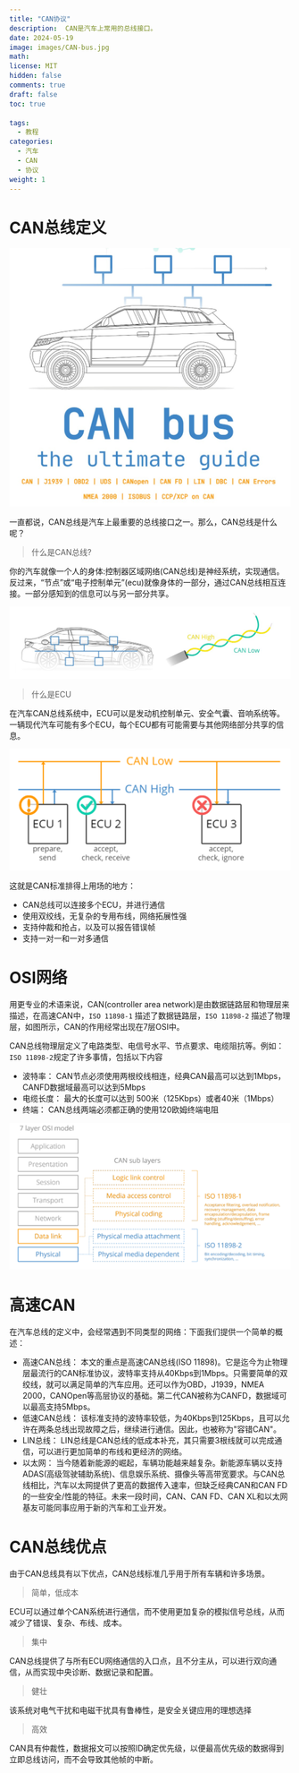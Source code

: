 ```yaml
---
title: "CAN协议"
description:  CAN是汽车上常用的总线接口。
date: 2024-05-19
image: images/CAN-bus.jpg
math: 
license: MIT
hidden: false
comments: true
draft: false
toc: true

tags:
  - 教程
categories:
  - 汽车
  - CAN
  - 协议
weight: 1 
---
```



# CAN总线定义
![can协议](images/CAN-bus.jpg)


一直都说，CAN总线是汽车上最重要的总线接口之一。那么，CAN总线是什么呢？


> 什么是CAN总线?


你的汽车就像一个人的身体:控制器区域网络(CAN总线)是神经系统，实现通信。反过来，“节点”或“电子控制单元”(ecu)就像身体的一部分，通过CAN总线相互连接。一部分感知到的信息可以与另一部分共享。

![can总线](images/CAR&BUS.jpg 'hello')


> 什么是ECU

在汽车CAN总线系统中，ECU可以是发动机控制单元、安全气囊、音响系统等。一辆现代汽车可能有多个ECU，每个ECU都有可能需要与其他网络部分共享的信息。

![ECU](images/ECU_Trans.png)

这就是CAN标准排得上用场的地方：
- CAN总线可以连接多个ECU，并进行通信
- 使用双绞线，无复杂的专用布线，网络拓展性强
- 支持仲裁和抢占，以及可以报告错误帧
- 支持一对一和一对多通信


# OSI网络

用更专业的术语来说，CAN(controller area network)是由数据链路层和物理层来描述，在高速CAN中，`ISO 11898-1` 描述了数据链路层，`ISO 11898-2` 描述了物理层，如图所示，CAN的作用经常出现在7层OSI中。

CAN总线物理层定义了电路类型、电信号水平、节点要求、电缆阻抗等。例如：`ISO 11898-2`规定了许多事情，包括以下内容
- 波特率： CAN节点必须使用两根绞线相连，经典CAN最高可以达到1Mbps，CANFD数据域最高可以达到5Mbps
- 电缆长度： 最大的长度可以达到 500米（125Kbps）或者40米（1Mbps）
- 终端： CAN总线两端必须都正确的使用120欧姆终端电阻

![OSI分层](images/OSI-layer.png)


# 高速CAN

在汽车总线的定义中，会经常遇到不同类型的网络：下面我们提供一个简单的概述：

- 高速CAN总线： 本文的重点是高速CAN总线(ISO 11898)。它是迄今为止物理层最流行的CAN标准协议，波特率支持从40Kbps到1Mbps。只需要简单的双绞线，就可以满足简单的汽车应用。还可以作为OBD，J1939，NMEA 2000，CANOpen等高层协议的基础。第二代CAN被称为CANFD，数据域可以最高支持5Mbps。
- 低速CAN总线： 该标准支持的波特率较低，为40Kbps到125Kbps，且可以允许在两条总线出现故障之后，继续进行通信。因此，也被称为"容错CAN"。
- LIN总线： LIN总线是CAN总线的低成本补充，其只需要3根线就可以完成通信，可以进行更加简单的布线和更经济的网络。
- 以太网： 当今随着新能源的崛起，车辆功能越来越复杂。新能源车辆以支持ADAS(高级驾驶辅助系统)、信息娱乐系统、摄像头等高带宽要求。与CAN总线相比，汽车以太网提供了更高的数据传入速率，但缺乏经典CAN和CAN FD的一些安全/性能的特征。未来一段时间，CAN、CAN FD、CAN XL和以太网基友可能同事应用于新的汽车和工业开发。

# CAN总线优点

由于CAN总线具有以下优点，CAN总线标准几乎用于所有车辆和许多场景。

> 简单，低成本

ECU可以通过单个CAN系统进行通信，而不使用更加复杂的模拟信号总线，从而减少了错误、复杂、布线、成本。

> 集中

CAN总线提供了与所有ECU网络通信的入口点，且不分主从，可以进行双向通信，从而实现中央诊断、数据记录和配置。

> 健壮

该系统对电气干扰和电磁干扰具有鲁棒性，是安全关键应用的理想选择

> 高效

CAN具有仲裁性，数据报文可以按照ID确定优先级，以便最高优先级的数据得到立即总线访问，而不会导致其他帧的中断。




